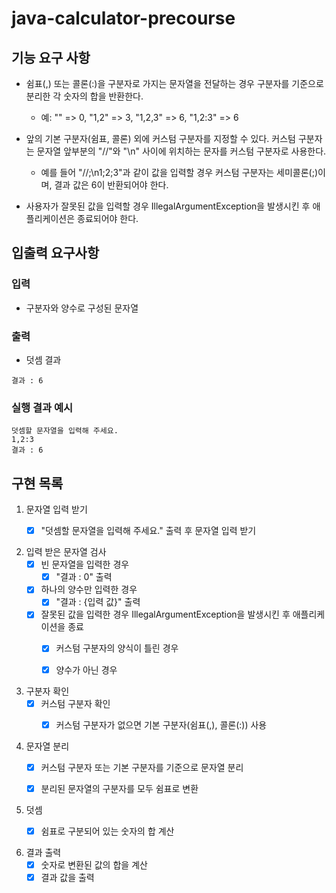 # java-calculator-precourse

## 기능 요구 사항
- 쉼표(,) 또는 콜론(:)을 구분자로 가지는 문자열을 전달하는 경우 구분자를 기준으로 분리한 각 숫자의 합을 반환한다.
    - 예: "" => 0, "1,2" => 3, "1,2,3" => 6, "1,2:3" => 6


- 앞의 기본 구분자(쉼표, 콜론) 외에 커스텀 구분자를 지정할 수 있다. 커스텀 구분자는 문자열 앞부분의 "//"와 "\n" 사이에 위치하는 문자를 커스텀 구분자로 사용한다.
    - 예를 들어 "//;\n1;2;3"과 같이 값을 입력할 경우 커스텀 구분자는 세미콜론(;)이며, 결과 값은 6이 반환되어야 한다.


- 사용자가 잘못된 값을 입력할 경우 IllegalArgumentException을 발생시킨 후 애플리케이션은 종료되어야 한다.


## 입출력 요구사항
### 입력
- 구분자와 양수로 구성된 문자열

### 출력
- 덧셈 결과
```
결과 : 6
```

### 실행 결과 예시
```
덧셈할 문자열을 입력해 주세요.
1,2:3
결과 : 6
```

## 구현 목록
1. 문자열 입력 받기
    - [x] "덧셈할 문자열을 입력해 주세요." 출력 후 문자열 입력 받기


2. 입력 받은 문자열 검사
    - [x] 빈 문자열을 입력한 경우
        - [x] "결과 : 0" 출력
    - [x] 하나의 양수만 입력한 경우
        - [x] "결과 : {입력 값}" 출력
    - [x] 잘못된 값을 입력한 경우 IllegalArgumentException을 발생시킨 후 애플리케이션을 종료
        - [x] 커스텀 구분자의 양식이 틀린 경우
        - [x] 양수가 아닌 경우


3. 구분자 확인
    - [x] 커스텀 구분자 확인
        - [x] 커스텀 구분자가 없으면 기본 구분자(쉼표(,), 콜론(:)) 사용


4. 문자열 분리
    - [x] 커스텀 구분자 또는 기본 구분자를 기준으로 문자열 분리
    - [x] 분리된 문자열의 구분자를 모두 쉼표로 변환


5. 덧셈
    - [x] 쉼표로 구분되어 있는 숫자의 합 계산


6. 결과 출력
    - [x] 숫자로 변환된 값의 합을 계산
    - [x] 결과 값을 출력
